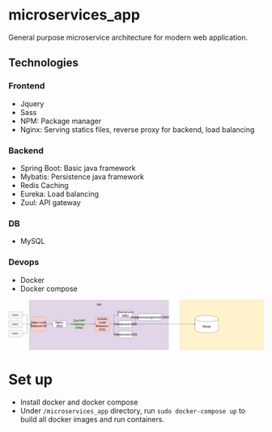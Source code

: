 # microservices_app
General purpose microservice architecture for modern web application.

## Technologies
### Frontend
* Jquery
* Sass
* NPM: Package manager
* Nginx: Serving statics files, reverse proxy for backend, load balancing
### Backend
* Spring Boot: Basic java framework
* Mybatis: Persistence java framework
* Redis Caching
* Eureka: Load balancing
* Zuul: API gateway
### DB
* MySQL
### Devops
* Docker
* Docker compose

![Alt](microservices_architecture.png)

# Set up
* Install docker and docker compose
* Under `/microservices_app` directory, run `sudo docker-compose up` to build all docker images and run containers.
